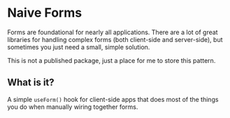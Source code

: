 # Naive Forms

Forms are foundational for nearly all applications. There are a lot of great libraries for handling complex forms (both client-side and server-side), but sometimes you just need a small, simple solution.

This is not a published package, just a place for me to store this pattern.

## What is it?

A simple `useForm()` hook for client-side apps that does most of the things you do when manually wiring together forms.
